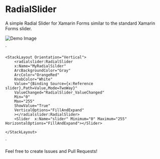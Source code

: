 # RadialSlider
A simple Radial Slider for Xamarin Forms similar to the standard Xamarin Forms slider.  


![Demo Image](https://raw.githubusercontent.com/Nickjgniklu/RadialSlider/master/demo.gif?raw=true)

`
<?xml version="1.0" encoding="utf-8" ?>
<ContentPage xmlns="http://xamarin.com/schemas/2014/forms"
             xmlns:x="http://schemas.microsoft.com/winfx/2009/xaml"
             xmlns:d="http://xamarin.com/schemas/2014/forms/design"
             xmlns:mc="http://schemas.openxmlformats.org/markup-compatibility/2006"
             xmlns:radialslider="clr-namespace:Plugin.RadialSlider;assembly=Plugin.RadialSlider"
             mc:Ignorable="d"
             x:Class="RadialSliderDemo.MainPage">

    <StackLayout Orientation="Vertical">
        <radialslider:RadialSlider
        x:Name="MyRadialSilder"
        ArcBackgroundColor="Gray"
        ArcColor="OrangeRed"
        KnobColor="White"
        Value="{Binding Source={x:Reference slider},Path=Value,Mode=TwoWay}"
        ValueChanged="RadialSlider_ValueChanged"
        Min="0"
        Max="255"
        ShowValue="True"
        VerticalOptions="FillAndExpand"
        ></radialslider:RadialSlider>
        <Slider  x:Name="slider" Minimum="0" Maximum="255" HorizontalOptions="FillAndExpand"></Slider>

    </StackLayout>
</ContentPage>

`

Feel free to create Issues and Pull Requests!
